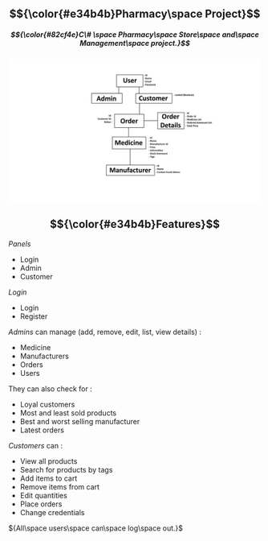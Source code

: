 ## $${\color{#e34b4b}Pharmacy\space Project}$$
##### $${\color{#82cf4e}C\# \space Pharmacy\space Store\space and\space Management\space project.}$$

![Project Scheme](https://github.com/flcristian/pharmacy-project/blob/master/schemes/project-scheme.png)

## $${\color{#e34b4b}Features}$$

${Panels}$
- Login
- Admin
- Customer

${Login}$
- Login
- Register

${Admins}$ can manage (add, remove, edit, list, view details) :
- Medicine
- Manufacturers
- Orders
- Users

They can also check for :
- Loyal customers
- Most and least sold products
- Best and worst selling manufacturer
- Latest orders

${Customers}$ can :
- View all products
- Search for products by tags
- Add items to cart
- Remove items from cart
- Edit quantities
- Place orders
- Change credentials

${All\space users\space can\space log\space out.}$






